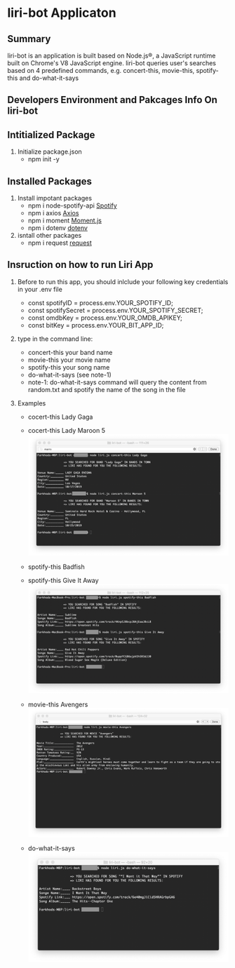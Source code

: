 # liri-bot Applicaton 

## Summary 
liri-bot is an application is built based on Node.js®, a JavaScript runtime built on Chrome's V8 JavaScript engine.
liri-bot queries user's searches based on 4 predefined commands, e.g. concert-this, movie-this, spotify-this and do-what-it-says

## Developers Environment and Pakcages Info On liri-bot

## Intitialized Package 
1. Initialize package.json
    * npm init -y

## Installed Packages     
1. Install impotant packages 
    * npm i node-spotify-api  [Spotify](https://www.npmjs.com/package/node-spotify-api)
    * npm i axios             [Axios](https://www.npmjs.com/package/axios)
    * npm i moment            [Moment.js](https://www.npmjs.com/package/moment)
    * npm i dotenv            [dotenv](https://www.npmjs.com/package/dotenv)
2. isntall other packages 
    * npm i request           [request](https://www.npmjs.com/package/request)


## Insruction on how to run Liri App
1. Before to run this app, you should inlclude your following key credentials in your .env file
    * const spotifyID = process.env.YOUR_SPOTIFY_ID;
    * const spotifySecret = process.env.YOUR_SPOTIFY_SECRET;
    * const omdbKey = process.env.YOUR_OMDB_APIKEY;
    * const bitKey = process.env.YOUR_BIT_APP_ID;

2. type in the command line:
    * concert-this your band name
    * movie-this  your movie name
    * spotify-this your song name
    * do-what-it-says (see note-1)
     - note-1: do-what-it-says command will query the content from random.txt and spotify the name of the song in the file

2. Examples
    * cocert-this Lady Gaga 
    * cocert-this Lady Maroon 5 
    ![spotify-this](/results-example/concert-this-lady-gaga.png)

    * spotify-this Badfish
    * spotify-this Give It Away
    ![spotify-this](/results-example/spotify-this-badfish.png)

    * movie-this Avengers
    ![movie-this](/results-example/movie-this-avengers.png)

    * do-what-it-says 
    ![spotify-this](/results-example/do-this.png)
